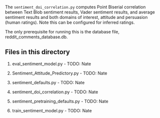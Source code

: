 The `sentiment_doi_correlation.py` computes Point Biserial correlation between 
Text Blob sentiment results, Vader sentiment results, and average
sentiment results and both domains of interest, attitude and persuasion (human ratings). 
Note this can be configured for inferred ratings.

The only prerequisite for running this is the database file, reddit_comments_database.db. 

## Files in this directory 

1. eval_sentiment_model.py - TODO: Nate

2. Sentiment_Attitude_Predictory.py - TODO: Nate

3. sentiment_defaults.py - TODO: Nate

4. sentiment_doi_correlation.py - TODO: Nate

5. sentiment_pretraining_defaults.py - TODO: Nate

6. train_sentiment_model.py - TODO: Nate
